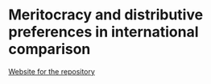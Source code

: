 # Meritocracy and distributive preferences in international comparison


[Website for the repository](https://juancarloscastillo.github.io/meritocracy-preferences/)
  
